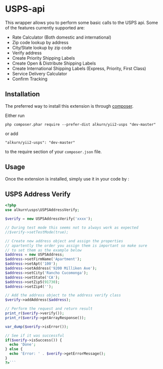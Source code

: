 USPS-api
========
This wrapper allows you to perform some basic calls to the USPS api. Some of the features currently supported are:

- Rate Calculator (Both domestic and international)
- Zip code lookup by address
- City/State lookup by zip code
- Verify address
- Create Priority Shipping Labels
- Create Open & Distribute Shipping Labels
- Create International Shipping Labels (Express, Priority, First Class)
- Service Delivery Calculator
- Confirm Tracking

Installation
------------

The preferred way to install this extension is through [composer](http://getcomposer.org/download/).

Either run

```
php composer.phar require --prefer-dist alkurn/yii2-usps "dev-master"
```

or add

```
"alkurn/yii2-usps": "dev-master"
```

to the require section of your `composer.json` file.


Usage
-----

Once the extension is installed, simply use it in your code by  :

USPS Address Verify
---------------------
```php
<?php
use alkurn\usps\USPSAddressVerify; 

$verify = new USPSAddressVerify('xxxx');

// During test mode this seems not to always work as expected
//$verify->setTestMode(true);

// Create new address object and assign the properties
// apartently the order you assign them is important so make sure
// to set them as the example below
$address = new USPSAddress;
$address->setFirmName('Apartment');
$address->setApt('100');
$address->setAddress('9200 Milliken Ave');
$address->setCity('Rancho Cucomonga');
$address->setState('CA');
$address->setZip5(91730);
$address->setZip4('');

// Add the address object to the address verify class
$verify->addAddress($address);

// Perform the request and return result
print_r($verify->verify());
print_r($verify->getArrayResponse());

var_dump($verify->isError());

// See if it was successful
if($verify->isSuccess()) {
  echo 'Done';
} else {
  echo 'Error: ' . $verify->getErrorMessage();
}
?>```
